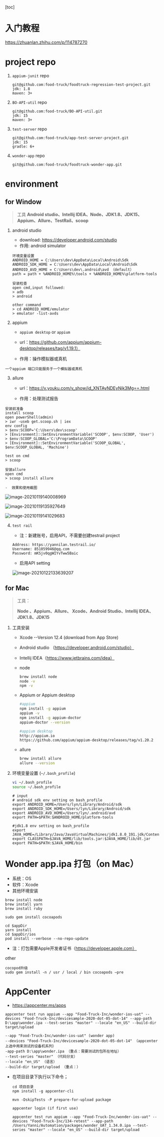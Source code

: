 [toc]

# 入门教程

https://zhuanlan.zhihu.com/p/114787270



# project repo 

1. `appium-junit` repo

   ```
   git@github.com:food-truck/foodtruck-regression-test-project.git
   jdk: 1.8
   maven: 3+
   ```

2. `BO-API-util` repo

   ```
   git@github.com:food-truck/BO-API-util.git
   jdk: 15
   maven: 3+
   ```

3. `test-server` repo

   ```
   git@github.com:food-truck/app-test-server-project.git
   jdk: 15
   gradle: 6+
   ```

4. `wonder-app` repo

   ```
   git@github.com:food-truck/foodtruck-wonder-app.git
   ```

# environment 

## for Window

>  工具
> **Android studio、Intellij IDEA、Node、JDK1.8、JDK15、Appium、Allure、TestRail、scoop**

1. android studio

   - download:  https://developer.android.com/studio
   - 作用: android simulator

   ```
   环境变量设置
   ANDROID_HOME = C:\Users\dev\AppData\Local\Android\Sdk
   ANDROID_SDK_HOME = C:\Users\dev\AppData\Local\Android\Sdk
   ANDROID_AVD_HOME = C:\Users\dev\.android\avd （default）
   path = path + %ANDROID_HOME%\tools + %ANDROID_HOME%\platform-tools
   
   安装检查
   open cmd,input followed:
   > adb        
   > android   
   
   other command
   > cd ANDROID_HOME/emulator
   > emulator -list-avds
   ```

2. appium  

   - `appium desktop` or `appium`

   - url：https://github.com/appium/appium-desktop/releases/tag/v1.19.1）

   - 作用：操作模拟器或真机

```
一个appium 端口只能服务于一个模拟器或真机
```

3. allure

   - url：https://v.youku.com/v_show/id_XNTAyNDEyNjk3Mg==.html

   - 作用：处理测试报告

```
安装前准备
install scoop
open powerShell(admin)
> iwr -useb get.scoop.sh | iex 
env config
> $env:SCOOP='C:\Users\dev\scoop'
> [Environment]::SetEnvironmentVariable('SCOOP', $env:SCOOP, 'User')
> $env:SCOOP_GLOBAL='C:\ProgramData\SCOOP'
> [Environment]::SetEnvironmentVariable('SCOOP_GLOBAL', $env:SCOOP_GLOBAL, 'Machine')

test on cmd
> scoop 

安装allure
open cmd
> scoop install allure
```

	-  效果和使用截图	



![image-20210119140008969](readme.assets/image-20210119140008969.png)

![image-20210119135927649](readme.assets/image-20210119135927649.png)



![image-20210119141029683](readme.assets/image-20210119141029683.png)

4. `test rail` 

   - 注：新建账号，启用API，不需要创建testrail  project

   ```
   Address: https://yannilan.testrail.io/
   Username: 851059946@qq.com
   Password: mKSjv0qgWIYvTww5Baic
   ```

   - 启用API setting

   ![image-20210122133639207](readme.assets/image-20210122133639207.png)

   

## for Mac

> 工具：
>
> **Node 、Appium、Allure、 Xcode、Android Studio、Intellij IDEA、JDK1.8、JDK15**

1. 工具安装

   - Xcode  --Version 12.4 (download from App Store)

   - Android studio （https://developer.android.com/studio）

   - Intellij IDEA（https://www.jetbrains.com/idea）

   - node

     ```bash
     brew install node
     node -v
     npm -v
     ```

   - Appium or Appium desktop

     ```bash
     #appium
     npm install -g appium
     appium -v
     npm install -g appium-doctor
     appium-doctor --version
     
     #appium desktop
     http://appium.io
     https://github.com/appium/appium-desktop/releases/tag/v1.20.2
     ```

   - allure

     ```bash
     brew install allure
     allure --version
     ```

     

2. 环境变量设置  (`~/.bash_profile`)

   ```sh
   vi ~/.bash_profile
   source ~/.bash_profile
   ```

   ```shell
   # input 
   # android sdk env setting on bash_profile
   export ANDROID_HOME=/Users/lyn/Library/Android/sdk
   export ANDROID_SDK_HOME=/Users/lyn/Library/Android/sdk
   export ANDROID_AVD_HOME=/Users/lyn/.android/avd
   export PATH=$PATH:$ANDROID_HOME/platform-tools
   
   #jdk1.8 env setting on bash_profile
   export JAVA_HOME=/Library/Java/JavaVirtualMachines/jdk1.8.0_191.jdk/Contents/Home
   export CLASSPATH=$JAVA_HOME/lib/tools.jar:$JAVA_HOME/lib/dt.jar
   export PATH=$PATH:$JAVA_HOME/bin
   
   ```



# Wonder app.ipa 打包（on Mac）

- 系统：OS
- 软件：Xcode
- 其他环境安装

```
brew install node
brew install yarn
brew install ruby

sudo gem install cocoapods

cd $appDir
yarn install
cd $appDir/ios
pod install --verbose --no-repo-update
```

- 注：打包需要Apple开发者证书（https://developer.apple.com）

other

```
cocopod升级
sudo gem install -n / usr / local / bin cocoapods –pre
```



# AppCenter

- https://appcenter.ms/apps

```
appcenter test run appium --app "Food-Truck-Inc/wonder-ios-uat" --devices "Food-Truck-Inc/devicesample-2020-dot-05-dot-14" --app-path D:\app\wonder.ipa --test-series "master" --locale "en_US" --build-dir target/upload

--app "Food-Truck-Inc/wonder-ios-uat" (wonder app)
--devices "Food-Truck-Inc/devicesample-2020-dot-05-dot-14" （appcenter 上选中用来测试的设备机系列）
-app-path D:\app\wonder.ipa （重点：需要测试的包所在地址）
--test-series "master" （代码分支）
--locale "en_US" （语言）
--build-dir target/upload （重点：）
```



- 在项目目录下执行以下命令；

  ````
  cd 项目目录
  npm install -g appcenter-cli
  
  mvn -DskipTests -P prepare-for-upload package
  
  appcenter login (if first use)
  
  appcenter test run appium --app "Food-Truck-Inc/wonder-ios-uat" --devices "Food-Truck-Inc/134-retest" --app-path /Users/Yanni/Automation/packages/wonder_UAT_1.34.0.ipa --test-series "master" --locale "en_US" --build-dir target/upload
  
  ````

